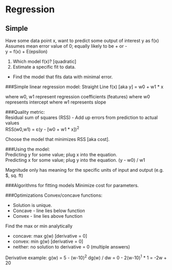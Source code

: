 Regression
==========

Simple
------
Have some data point x, want to predict some output of interest y as f(x)  
Assumes mean error value of 0; equally likely to be + or -  
y = f(x) + E(epsilon)  

1. Which model f(x)? [quadratic]
2. Estimate a specific fit to data.
  - Find the model that fits data with minimal error.

###Simple linear regression model:
Straight Line
f(x) [aka y] = w0 + w1 * x  

where w0, w1 represent regression coefficients (features)
where w0 represents intercept
where w1 represents slope

###Quality metric:  
Residual sum of squares (RSS) - Add up errors from prediction to actual values  
RSS(w0,w1) = &#949;(y - [w0 + w1 * x])<sup>2</sup>  

Choose the model that minimizes RSS [aka cost].

###Using the model:  
Predicting y for some value; plug x into the equation.  
Predicting x for some value; plug y into the equation. (y - w0) / w1  

Magnitude only has meaning for the specific units of input and output (e.g. $, sq. ft)

###Algorithms for fitting models
Minimize cost for parameters.  

###Optimizations
Convex/concave functions:
- Solution is unique.
-   Concave - line lies below function
-   Convex - line lies above function

Find the max or min analytically
- concave: max g(w) [derivative = 0]
- convex: min g(w) [derivative = 0]
- neither: no solution to derivative = 0 (multiple answers)

Derivative example:
g(w) = 5 - (w-10)<sup>2</sup>
dg(w) / dw = 0 - 2(w-10)<sup>1</sup> * 1
           = -2w + 20

